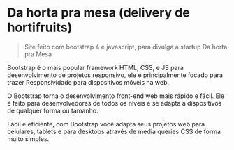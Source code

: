 # Da horta pra mesa (delivery de hortifruits)

>Site feito com bootstrap 4 e javascript, para divulga a startup Da horta pra Mesa

Bootstrap é o mais popular framework HTML, CSS, e JS para desenvolvimento de projetos responsivo,
ele é principalmente focado para trazer Responsividade para dispositivos móveis na web.

O Bootstrap torna o desenvolvimento front-end web mais rápido e fácil. 
Ele é feito para desenvolvedores de todos os níveis e se adapta a dispositivos de qualquer forma ou tamanho.

Fácil e eficiente, com Bootstrap você adapta seus projetos web para celulares, 
tablets e para desktops através de media queries CSS de forma muito simples.

